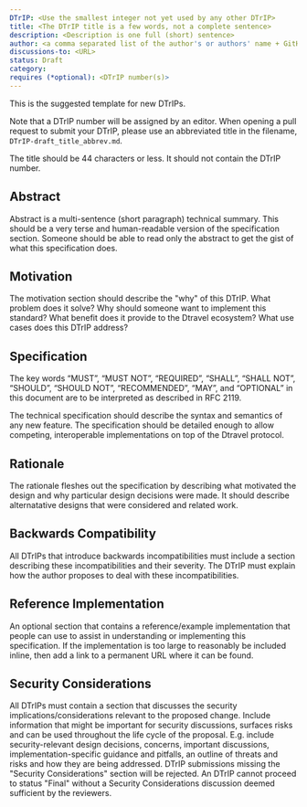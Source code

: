 ```yaml
---
DTrIP: <Use the smallest integer not yet used by any other DTrIP>
title: <The DTrIP title is a few words, not a complete sentence>
description: <Description is one full (short) sentence>
author: <a comma separated list of the author's or authors' name + GitHub username (in parenthesis), or name and email (in angle brackets).  Example, FirstName LastName (@GitHubUsername), FirstName LastName <foo@bar.com>, FirstName (@GitHubUsername) and GitHubUsername (@GitHubUsername)>
discussions-to: <URL>
status: Draft
category:
requires (*optional): <DTrIP number(s)>
---
```


This is the suggested template for new DTrIPs.

Note that a DTrIP number will be assigned by an editor. When opening a pull request to submit your DTrIP, please use an abbreviated title in the filename, `DTrIP-draft_title_abbrev.md`.

The title should be 44 characters or less. It should not contain the DTrIP number. 

## Abstract
Abstract is a multi-sentence (short paragraph) technical summary. This should be a very terse and human-readable version of the specification section. Someone should be able to read only the abstract to get the gist of what this specification does.

## Motivation
The motivation section should describe the "why" of this DTrIP. What problem does it solve? Why should someone want to implement this standard? What benefit does it provide to the Dtravel ecosystem? What use cases does this DTrIP address?

## Specification
The key words “MUST”, “MUST NOT”, “REQUIRED”, “SHALL”, “SHALL NOT”, “SHOULD”, “SHOULD NOT”, “RECOMMENDED”, “MAY”, and “OPTIONAL” in this document are to be interpreted as described in RFC 2119.

The technical specification should describe the syntax and semantics of any new feature. The specification should be detailed enough to allow competing, interoperable implementations on top of the Dtravel protocol.

## Rationale
The rationale fleshes out the specification by describing what motivated the design and why particular design decisions were made. It should describe alternatative designs that were considered and related work.

## Backwards Compatibility
All DTrIPs that introduce backwards incompatibilities must include a section describing these incompatibilities and their severity. The DTrIP must explain how the author proposes to deal with these incompatibilities.

## Reference Implementation
An optional section that contains a reference/example implementation that people can use to assist in understanding or implementing this specification.  If the implementation is too large to reasonably be included inline, then add a link to a permanent URL where it can be found.

## Security Considerations
All DTrIPs must contain a section that discusses the security implications/considerations relevant to the proposed change. Include information that might be important for security discussions, surfaces risks and can be used throughout the life cycle of the proposal. E.g. include security-relevant design decisions, concerns, important discussions, implementation-specific guidance and pitfalls, an outline of threats and risks and how they are being addressed. DTrIP submissions missing the "Security Considerations" section will be rejected. An DTrIP cannot proceed to status "Final" without a Security Considerations discussion deemed sufficient by the reviewers.
